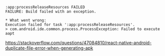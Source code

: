 ```
:app:processReleaseResources FAILED
FAILURE: Build failed with an exception.

* What went wrong:
Execution failed for task ':app:processReleaseResources'.
> com.android.ide.common.process.ProcessException: Failed to execute aapt
```
https://stackoverflow.com/questions/47084810/react-native-android-duplicate-file-error-when-generating-apk